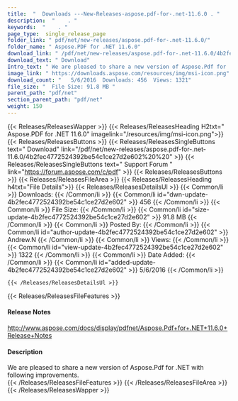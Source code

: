 ```yaml
---
title:  "  Downloads ---New-Releases-aspose.pdf-for-.net-11.6.0 . " 
description:  "    . " 
keywords:  "    . " 
page_type:  single_release_page
folder_link: " pdf/net/new-releases/aspose.pdf-for-.net-11.6.0/"
folder_name: " Aspose.PDF for .NET 11.6.0"
download_link: " /pdf/net/new-releases/aspose.pdf-for-.net-11.6.0/4b2fec4772524392be54c1ce27d2e602"
download_text: " Download"
Intro_text: " We are pleased to share a new version of Aspose.Pdf for .NET with following impr..."
image_link: " https://downloads.aspose.com/resources/img/msi-icon.png"
download_count: "   5/6/2016  Downloads: 456  Views: 1321"
file_size: "  File Size: 91.8 MB "
parent_path: "pdf/net"
section_parent_path: "pdf/net"
weight: 150 
---
```


{{< Releases/ReleasesWapper >}}
  {{< Releases/ReleasesHeading H2txt=" Aspose.PDF for .NET 11.6.0" imagelink="/resources/img/msi-icon.png">}}
  {{< Releases/ReleasesButtons >}}
    {{< Releases/ReleasesSingleButtons text=" Download" link="/pdf/net/new-releases/aspose.pdf-for-.net-11.6.0/4b2fec4772524392be54c1ce27d2e602%20%20" >}}
    {{< Releases/ReleasesSingleButtons text=" Support Forum " link="https://forum.aspose.com/c/pdf" >}}
  {{< Releases/ReleasesButtons >}}
  {{< Releases/ReleasesFileArea >}}
    {{< Releases/ReleasesHeading h4txt="File Details">}}
    {{< Releases/ReleasesDetailsUl >}}
            {{< Common/li  >}} Downloads: {{< /Common/li >}} 
      {{< Common/li id="dwn-update-4b2fec4772524392be54c1ce27d2e602" >}} 456 {{< /Common/li >}} 
      {{< Common/li  >}} File Size: {{< /Common/li >}} 
      {{< Common/li id="size-update-4b2fec4772524392be54c1ce27d2e602" >}} 91.8 MB {{< /Common/li >}} 
      {{< Common/li  >}} Posted By: {{< /Common/li >}} 
      {{< Common/li id="author-update-4b2fec4772524392be54c1ce27d2e602" >}} Andrew.N {{< /Common/li >}} 
      {{< Common/li  >}} Views: {{< /Common/li >}} 
      {{< Common/li id="view-update-4b2fec4772524392be54c1ce27d2e602" >}} 1322 {{< /Common/li >}} 
      {{< Common/li  >}} Date Added: {{< /Common/li >}} 
      {{< Common/li id="added-update-4b2fec4772524392be54c1ce27d2e602" >}} 5/6/2016 {{< /Common/li >}} 

    {{< /Releases/ReleasesDetailsUl >}}

  {{< Releases/ReleasesFileFeatures >}}
      <h4>Release Notes</h4><div><a href="http://www.aspose.com/docs/display/pdfnet/Aspose.Pdf+for+.NET+11.6.0+Release+Notes">http://www.aspose.com/docs/display/pdfnet/Aspose.Pdf+for+.NET+11.6.0+Release+Notes</a></div><h4>Description</h4><div class="HTMLDescription">We are pleased to share a new version of Aspose.Pdf for .NET with following improvements.</div>
  {{< /Releases/ReleasesFileFeatures >}}
 {{< /Releases/ReleasesFileArea >}}
{{< /Releases/ReleasesWapper >}}


